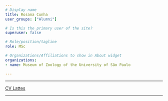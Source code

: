 ```yaml
---
# Display name
title: Rosana Cunha
user_groups: ["Alumni"]

# Is this the primary user of the site?
superuser: false

# Role/position/tagline
role: MSc

# Organizations/Affiliations to show in About widget
organizations:
- name: Museum of Zoology of the University of São Paulo

---
```


---

[CV Lattes](http://lattes.cnpq.br/8513044229125958)

---

